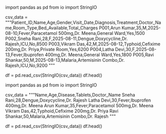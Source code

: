 import pandas as pd
from io import StringIO

csv_data = """Patient_ID,Name,Age,Gender,Visit_Date,Diagnosis,Treatment,Doctor_Name,Room_Type,Bed_Available,Total_Charges
P001,Arun Kumar,35,M,2025-08-10,Fever,Paracetamol 500mg,Dr. Meena,General Ward,Yes,1500
P002,Sneha Rani,28,F,2025-08-11,Dengue,Doxycycline,Dr. Rajesh,ICU,No,8500
P003,Vikram Das,42,M,2025-08-12,Typhoid,Cefixime 200mg,Dr. Priya,Private Room,Yes,6200
P004,Latha Devi,30,F,2025-08-13,Fever,Ibuprofen 400mg,Dr. Meena,General Ward,Yes,1800
P005,Ravi Shankar,50,M,2025-08-13,Malaria,Artemisinin Combo,Dr. Rajesh,ICU,No,9200
"""

df = pd.read_csv(StringIO(csv_data))
df.head()

import pandas as pd
from io import StringIO

csv_data = """Name,Age,Disease,Tablets,Doctor_Name
Sneha Rani,28,Dengue,Doxycycline,Dr. Rajesh
Latha Devi,30,Fever,Ibuprofen 400mg,Dr. Meena
Arun Kumar,35,Fever,Paracetamol 500mg,Dr. Meena
Vikram Das,42,Typhoid,Cefixime 200mg,Dr. Priya
Ravi Shankar,50,Malaria,Artemisinin Combo,Dr. Rajesh
"""

df = pd.read_csv(StringIO(csv_data))
df.head()
